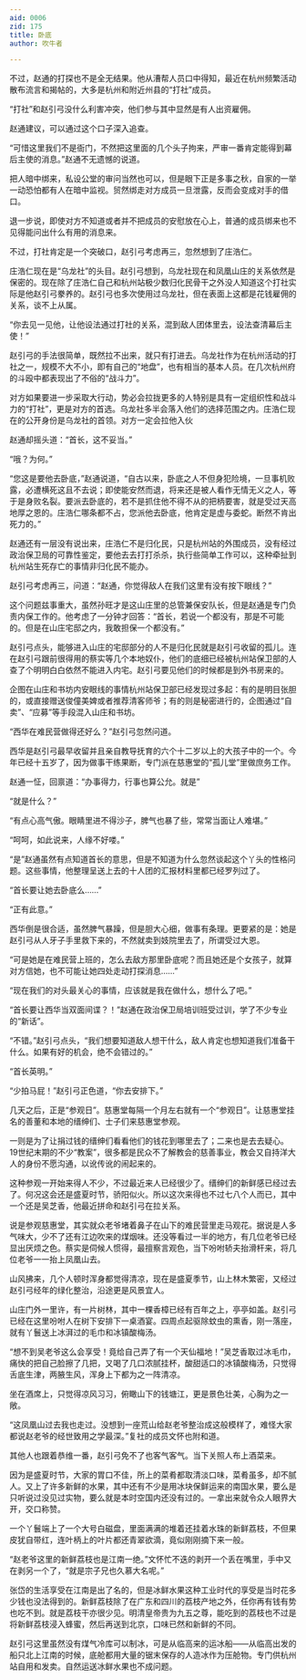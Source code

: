 ```yaml
---
aid: 0006
zid: 175
title: 卧底
author: 吹牛者

---
```




  不过，赵通的打探也不是全无结果。他从漕帮人员口中得知，最近在杭州频繁活动散布流言和揭帖的，大多是杭州和附近州县的“打社”成员。

  “打社”和赵引弓没什么利害冲突，他们参与其中显然是有人出资雇佣。

  赵通建议，可以通过这个口子深入追查。

  “可惜这里我们不是衙门，不然把这里面的几个头子拘来，严审一番肯定能得到幕后主使的消息。”赵通不无遗憾的说道。

  把人暗中绑来，私设公堂的审问当然也可以，但是眼下正是多事之秋，自家的一举一动恐怕都有人在暗中监视。贸然绑走对方成员一旦泄露，反而会变成对手的借口。

  退一步说，即使对方不知道或者并不把成员的安慰放在心上，普通的成员绑来也不见得能问出什么有用的消息来。

  不过，打社肯定是一个突破口，赵引弓考虑再三，忽然想到了庄浩仁。

  庄浩仁现在是“乌龙社”的头目。赵引弓想到，乌龙社现在和凤凰山庄的关系依然是保密的。现在除了庄浩仁自己和杭州站极少数归化民骨干之外没人知道这个打社实际是他赵引弓豢养的。赵引弓也多次使用过乌龙社，但在表面上这都是花钱雇佣的关系，谈不上从属。

  “你去见一见他，让他设法通过打社的关系，混到敌人团体里去，设法查清幕后主使！”

  赵引弓的手法很简单，既然拉不出来，就只有打进去。乌龙社作为在杭州活动的打社之一，规模不大不小，即有自己的“地盘”，也有相当的基本人员。在几次杭州府的斗殴中都表现出了不俗的“战斗力”。

  对方如果要进一步采取大行动，势必会拉拢更多的人特别是具有一定组织性和战斗力的“打社”，更是对方的首选。乌龙社多半会落入他们的选择范围之内。庄浩仁现在的公开身份是乌龙社的首领。对方一定会拉他入伙

  赵通却摇头道：“首长，这不妥当。”

  “哦？为何。”

  “您这是要他去卧底，”赵通说道，“自古以来，卧底之人不但身犯险境，一旦事机败露，必遭横死这且不去说；即使能安然而退，将来还是被人看作无情无义之人，等于是身败名裂。要派去卧底的，若不是抓住他不得不从的把柄要害，就是受过天高地厚之恩的。庄浩仁哪条都不占，您派他去卧底，他肯定是虚与委蛇。断然不肯出死力的。”

  赵通还有一层没有说出来，庄浩仁不是归化民，只是杭州站的外围成员，没有经过政治保卫局的可靠性鉴定，要他去去打打杀杀，执行些简单工作可以，这种牵扯到杭州站生死存亡的事情非归化民不能办。

  赵引弓考虑再三，问道：“赵通，你觉得敌人在我们这里有没有按下眼线？”

  这个问题兹事重大，虽然孙旺才是这山庄里的总管兼保安队长，但是赵通是专门负责内保工作的。他考虑了一分钟才回答：“首长，若说一个都没有，那是不可能的。但是在山庄宅邸之内，我敢担保一个都没有。”

  赵引弓点头，能够进入山庄的宅邸部分的人不是归化民就是赵引弓收留的孤儿。连在赵引弓跟前很得用的蔡实等几个本地奴仆，他们的底细已经被杭州站保卫部的人查了个明明白白依然不能进入内宅。赵引弓要见他们的时候都是到外书房来的。

  企图在山庄和书坊内安眼线的事情杭州站保卫部已经发现过多起：有的是明目张胆的，或直接赠送俊僮美婢或者推荐清客师爷；有的则是秘密进行的，企图通过“自卖”、“应募”等手段混入山庄和书坊。

  “西华在难民营做得还好么？”赵引弓忽然问道。

  西华是赵引弓最早收留并且亲自教导抚育的六个十二岁以上的大孩子中的一个。今年已经十五岁了，因为做事干练果断，专门派在慈惠堂的“孤儿堂”里做庶务工作。

  赵通一怔，回禀道：“办事得力，行事也算公允。就是”

  “就是什么？”

  “有点心高气傲。眼睛里进不得沙子，脾气也暴了些，常常当面让人难堪。”

  “呵呵，如此说来，人缘不好喽。”

  “是”赵通虽然有点知道首长的意思，但是不知道为什么忽然谈起这个丫头的性格问题。这些事情，他整理呈送上去的十人团的汇报材料里都已经罗列过了。

  “首长要让她去卧底么……”

  “正有此意。”

  西华倒是很合适，虽然脾气暴躁，但是胆大心细，做事有条理。更要紧的是：她是赵引弓从人牙子手里救下来的，不然就卖到妓院里去了，所谓受过大恩。

  “可是她是在难民营上班的，怎么去敌方那里卧底呢？而且她还是个女孩子，就算对方信她，也不可能让她四处走动打探消息……”

  “现在我们的对头最关心的事情，应该就是我在做什么，想什么了吧。”

  “首长要让西华当双面间谍？！”赵通在政治保卫局培训班受过训，学了不少专业的“新话”。

  “不错。”赵引弓点头，“我们想要知道敌人想干什么，敌人肯定也想知道我们准备干什么。如果有好的机会，绝不会错过的。”

  “首长英明。”

  “少拍马屁！”赵引弓正色道，“你去安排下。”

  几天之后，正是“参观日”。慈惠堂每隔一个月左右就有一个“参观日”。让慈惠堂挂名的善董和本地的缙绅们、士子们来慈惠堂参观。

  一则是为了让捐过钱的缙绅们看看他们的钱花到哪里去了；二来也是去去疑心。19世纪末期的不少“教案”，很多都是民众不了解教会的慈善事业，教会又自持洋大人的身份不愿沟通，以讹传讹的闹起来的。

  这种参观一开始来得人不少，不过最近来人已经很少了。缙绅们的新鲜感已经过去了。何况这会还是盛夏时节，骄阳似火。所以这次来得也不过七八个人而已，其中一个还是吴芝香，他最近拼命和赵引弓在拉关系。

  说是参观慈惠堂，其实就众老爷堵着鼻子在山下的难民营里走马观花。据说是人多气味大，少不了还有江边吹来的煤烟味。还没等看过一半的地方，有几位老爷已经显出厌烦之色。蔡实是伺候人惯得，最擅察言观色，当下吩咐轿夫抬滑杆来，将几位老爷一一抬上凤凰山去。

  山风拂来，几个人顿时浑身都觉得清凉，现在是盛夏季节，山上林木繁密，又经过赵引弓经年的绿化整治，沿途更是风景宜人。

  山庄门外一里许，有一片树林，其中一棵香樟已经有百年之上，亭亭如盖。赵引弓已经在这里吩咐人在树下安排下一桌酒宴。四周点起驱除蚊虫的熏香，刚一落座，就有丫鬟送上冰湃过的毛巾和冰镇酸梅汤。

  “想不到吴老爷这么会享受！竟给自己弄了有一个天仙福地！”吴芝香取过冰毛巾，痛快的把自己脸擦了几把，又喝了几口浓腻挂杯，酸甜适口的冰镇酸梅汤，只觉得舌底生津，两腋生风，浑身上下都为之一阵清凉。

  坐在酒席上，只觉得凉风习习，俯瞰山下的钱塘江，更是景色壮美，心胸为之一敞。

  “这凤凰山过去我也走过。没想到一座荒山给赵老爷整治成这般模样了，难怪大家都说赵老爷的经世致用之学最深。”复社的成员文怀也附和道。

  其他人也跟着恭维一番，赵引弓免不了也客气客气。当下关照人布上酒菜来。

  因为是盛夏时节，大家的胃口不佳，所上的菜肴都取清淡口味，菜肴虽多，却不腻人。又上了许多新鲜的水果，其中还有不少是用冰块保鲜运来的南国水果，要么是只听说过没见过实物，要么就是本时空国内还没有过的。一拿出来就令众人眼界大开，交口称赞。

  一个丫鬟端上了一个大号白磁盘，里面满满的堆着还挂着水珠的新鲜荔枝，不但果皮犹自带红，连叶柄上的叶片都还青翠欲滴，竟似刚刚摘下来一般。

  “赵老爷这里的新鲜荔枝也是江南一绝。”文怀忙不迭的剥开一个丢在嘴里，手中又在剥另一个了，“就是宗子兄也久慕大名呢。”

  张岱的生活享受在江南是出了名的，但是冰鲜水果这种工业时代的享受是当时花多少钱也没法得到的。新鲜荔枝除了在广东和四川的荔枝产地之外，任你再有钱有势也吃不到。就是荔枝干亦很少见。明清皇帝贵为九五之尊，能吃到的荔枝也不过是将新鲜荔枝浸入蜂蜜，然后再送到北京，口味已然和新鲜的不同。

  赵引弓这里虽然没有煤气冷库可以制冰，可是从临高来的运冰船——从临高出发的船只北上江南的时候，底舱都用大量的锯末保存的人造冰作为压舱物。专门供杭州站自用和发卖。自然运送冰鲜水果也不成问题。



